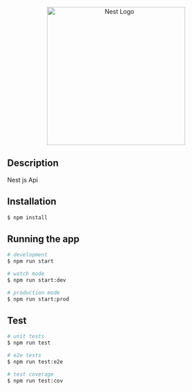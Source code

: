 <p align="center">
  <img src="https://res.cloudinary.com/dmfac7zfe/image/upload/v1636749636/icons/Nightingale.webp" width="320" alt="Nest Logo" />
</p>

## Description
Nest js Api

## Installation

```bash
$ npm install
```

## Running the app

```bash
# development
$ npm run start

# watch mode
$ npm run start:dev

# production mode
$ npm run start:prod
```

## Test

```bash
# unit tests
$ npm run test

# e2e tests
$ npm run test:e2e

# test coverage
$ npm run test:cov
```